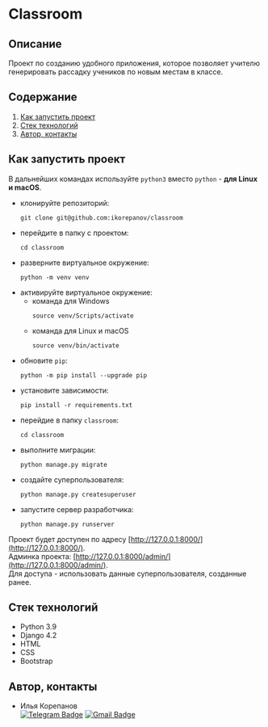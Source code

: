# Classroom
## Описание
Проект по созданию удобного приложения, которое позволяет учителю генерировать рассадку учеников по новым местам в классе.  

## Содержание
1. [Как запустить проект](#как-запустить-проект)
2. [Стек технологий](#стек-технологий)
3. [Автор, контакты](#авторы-контакты)

## Как запустить проект
В дальнейших командах используйте `python3` вместо `python` - **для Linux и macOS**.   
- клонируйте репозиторий:
  ```
  git clone git@github.com:ikorepanov/classroom
  ```
- перейдите в папку с проектом:
  ```
  cd classroom
  ```
- разверните виртуальное окружение:
  ```
  python -m venv venv
  ```
- активируйте виртуальное окружение:
  * команда для Windows
    ```
    source venv/Scripts/activate
    ```
  * команда для Linux и macOS
    ```
    source venv/bin/activate
    ```
- обновите `pip`:
  ```
  python -m pip install --upgrade pip
  ```
- установите зависимости:
  ```
  pip install -r requirements.txt
  ```
- перейдие в папку `classroom`:
  ```
  cd classroom
  ```
- выполните миграции:
  ```
  python manage.py migrate
  ```
- создайте суперпользователя:
  ```
  python manage.py createsuperuser
  ```
- запустите сервер разработчика:
  ```
  python manage.py runserver
  ```
Проект будет доступен по адресу [http://127.0.0.1:8000/](http://127.0.0.1:8000/).  
Админка проекта: [http://127.0.0.1:8000/admin/](http://127.0.0.1:8000/admin/).  
Для доступа - использовать данные суперпользователя, созданные ранее.  

## Стек технологий
- Python 3.9
- Django 4.2
- HTML
- CSS
- Bootstrap

## Автор, контакты
- Илья Корепанов  
[![Telegram Badge](https://img.shields.io/badge/Telegram-blue?style=social&logo=Telegram)](https://t.me/number_one_lobster) [![Gmail Badge](https://img.shields.io/badge/Gmail-red?style=social&logo=Gmail)](mailto:ikorepanov.study@gmail.com)   
